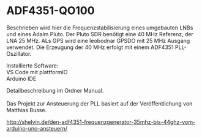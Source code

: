 # ADF4351-QO100

Beschrieben wird hier die Frequenzstabilisierung eines umgebauten LNBs und eines Adalm Pluto. 
Der Pluto SDR benötigt eine 40 MHz Referenz, der LNA 25 MHz.
ALs GPS wird eine leobodnar GPSDO mit 25 MHz Ausgang verwendet.
Die Erzeugung der 40 MHz erfolgt mit einem ADF4351 PLL-Oszillator.

Installierte Software:<br>
VS Code mit plattformIO<br>
Arduino IDE

Detailbeschreibung im Ordner Manual.
<br><br>
Das Projekt zur Ansteuerung der PLL basiert auf der Veröffentlichung von Matthias Busse.
<br>

http://shelvin.de/den-adf4351-frequenzgenerator-35mhz-bis-44ghz-vom-arduino-uno-ansteuern/


